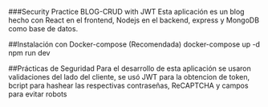 ###Security Practice BLOG-CRUD with JWT
Esta aplicación es un blog hecho con React en el frontend, Nodejs en el backend, express y MongoDB como base de datos.

##Instalación con Docker-compose (Recomendada)
docker-compose up -d
npm run dev

##Prácticas de Seguridad
Para el desarrollo de esta aplicación se usaron validaciones del lado del cliente, se usó JWT para la obtencion de token, bcript para hashear las respectivas contraseñas, ReCAPTCHA y campos para evitar robots
